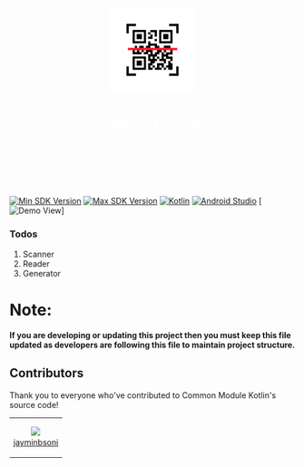 <p align="center">
	<img src="graphics/qr_code.png" alt="app_icon" width="150" height="150"/>
</p>
<h1 align="center" style="color:white;">QRCodeSGR</h1>
<h3 align="center" style="color:white;">QR Code Scanner, Generator and Reader Demo</h3>
<br>
<br>

[![Min SDK Version][Min API Version Badge]][MinSDKVersionReleaseNote]
[![Max SDK Version][Max API Version Badge]][CompileSDKVersionReleaseNote]
[![Kotlin][Kotlin Badge]][KotlinReleaseNote]
[![Android Studio][Android Studio Badge]][AndroidStudioReleaseNote]
[![Demo View][Demo View Badge]]

### Todos

1. Scanner
2. Reader
3. Generator

# **Note:**

**If you are developing or updating this project then you must keep this file updated as developers are following this
file to maintain project structure.**

## **Contributors**

Thank you to everyone who've contributed to Common Module Kotlin's source code!

|                                                                                                                      | 
|----------------------------------------------------------------------------------------------------------------------|
| <p align="center"><img width="50" src="https://avatars.githubusercontent.com/u/29647850?v=4"/></br>[jayminbsoni]</p> |

[//]: # (These are reference links used in the body of this note and get stripped out when the markdown processor does its job. There is no need to format nicely because it shouldn't be seen.)

[//]: # (Index Reference)

[Contributors]: #contributors

[//]: # (Official Links)

[AndroidStudioReleaseNote]: https://developer.android.com/studio/releases

[KotlinReleaseNote]: https://kotlinlang.org/docs/whatsnew18.html

[MinSDKVersionReleaseNote]: https://developer.android.com/tools/releases/platforms#7.0

[CompileSDKVersionReleaseNote]: https://developer.android.com/studio/releases/platforms#13

[HILT]: https://dagger.dev/hilt/

[//]: # (External Libraries)


[Timber]: https://github.com/JakeWharton/timber

[Google ML Kit Barcode scanning]: https://developers.google.com/ml-kit/vision/barcode-scanning

[//]: # (MarkDown Files)

[README.md]: README.md

[//]: # (Badges)

[Min API Version Badge]: https://img.shields.io/badge/Min%20API-24%2B-brightgreen.svg?logo=android

[Max API Version Badge]: https://img.shields.io/badge/Max%20API-33%2B-brightgreen.svg?logo=android

[Kotlin Badge]: https://img.shields.io/badge/Kotlin-1.8.20-blue.svg?logo=kotlin

[Android Studio Badge]: https://img.shields.io/badge/Android%20Stduio-Android%20Studio%20Flamingo%20%7C%202022.1.1%202-blue.svg?logo=android

[Demo View Badge]: https://gpvc.arturio.dev/jayminbsoniQR-Code-Generator-Scanner-Reader


[//]: # (Contributors Profile)

[jayminbsoni]: https://api.github.com/users/jayminbsoni